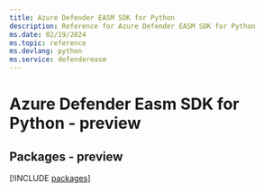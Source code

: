```yaml
---
title: Azure Defender EASM SDK for Python
description: Reference for Azure Defender EASM SDK for Python
ms.date: 02/19/2024
ms.topic: reference
ms.devlang: python
ms.service: defendereasm
---
```

# Azure Defender Easm SDK for Python - preview
## Packages - preview
[!INCLUDE [packages](defender-easm-index.md)]